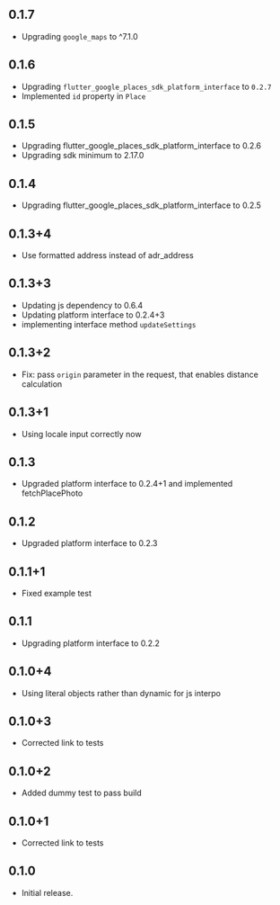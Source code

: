 ## 0.1.7

* Upgrading `google_maps` to ^7.1.0

## 0.1.6

* Upgrading `flutter_google_places_sdk_platform_interface` to `0.2.7`
* Implemented `id` property in `Place`

## 0.1.5

* Upgrading flutter_google_places_sdk_platform_interface to 0.2.6
* Upgrading sdk minimum to 2.17.0

## 0.1.4

* Upgrading flutter_google_places_sdk_platform_interface to 0.2.5

## 0.1.3+4

* Use formatted address instead of adr_address

## 0.1.3+3

* Updating js dependency to 0.6.4
* Updating platform interface to 0.2.4+3
* implementing interface method `updateSettings`

## 0.1.3+2

* Fix: pass `origin` parameter in the request, that enables distance calculation

## 0.1.3+1

* Using locale input correctly now

## 0.1.3

* Upgraded platform interface to 0.2.4+1 and implemented fetchPlacePhoto

## 0.1.2

* Upgraded platform interface to 0.2.3

## 0.1.1+1

* Fixed example test

## 0.1.1

* Upgrading platform interface to 0.2.2

## 0.1.0+4

* Using literal objects rather than dynamic for js interpo

## 0.1.0+3

* Corrected link to tests

## 0.1.0+2

* Added dummy test to pass build

## 0.1.0+1

* Corrected link to tests

## 0.1.0

* Initial release.

